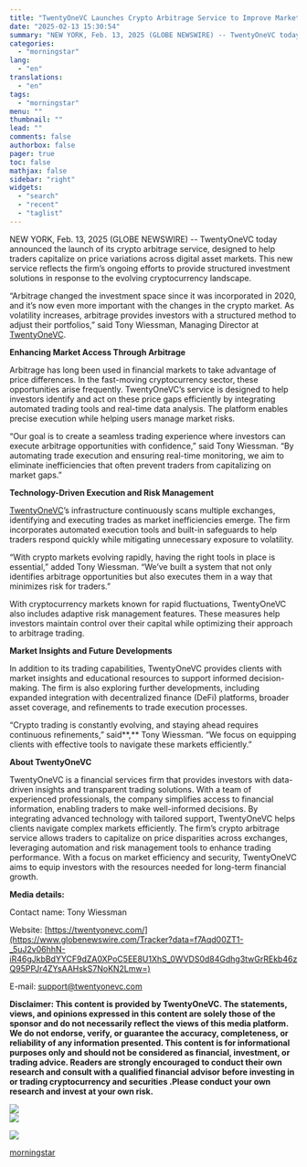 ```yaml
---
title: "TwentyOneVC Launches Crypto Arbitrage Service to Improve Market Efficiency"
date: "2025-02-13 15:30:54"
summary: "NEW YORK, Feb. 13, 2025 (GLOBE NEWSWIRE) -- TwentyOneVC today announced the launch of its crypto arbitrage service, designed to help traders capitalize on price variations across digital asset markets. This new service reflects the firm’s ongoing efforts to provide structured investment solutions in response to the evolving cryptocurrency landscape...."
categories:
  - "morningstar"
lang:
  - "en"
translations:
  - "en"
tags:
  - "morningstar"
menu: ""
thumbnail: ""
lead: ""
comments: false
authorbox: false
pager: true
toc: false
mathjax: false
sidebar: "right"
widgets:
  - "search"
  - "recent"
  - "taglist"
---
```


NEW YORK, Feb. 13, 2025 (GLOBE NEWSWIRE) -- TwentyOneVC today announced the launch of its crypto arbitrage service, designed to help traders capitalize on price variations across digital asset markets. This new service reflects the firm’s ongoing efforts to provide structured investment solutions in response to the evolving cryptocurrency landscape.

“Arbitrage changed the investment space since it was incorporated in 2020, and it’s now even more important with the changes in the crypto market. As volatility increases, arbitrage provides investors with a structured method to adjust their portfolios,” said Tony Wiessman, Managing Director at [TwentyOneVC](https://www.globenewswire.com/Tracker?data=qakewJSAs9eceDL7J3lejKjsbVvHMgtw8W00bRc7iWAMC5TIrWtqenuAaZLdr3kowxB0MsPRtaPqymB3kl8qCg==).

**Enhancing Market Access Through Arbitrage**

Arbitrage has long been used in financial markets to take advantage of price differences. In the fast-moving cryptocurrency sector, these opportunities arise frequently. TwentyOneVC’s service is designed to help investors identify and act on these price gaps efficiently by integrating automated trading tools and real-time data analysis. The platform enables precise execution while helping users manage market risks.

“Our goal is to create a seamless trading experience where investors can execute arbitrage opportunities with confidence,” said Tony Wiessman. “By automating trade execution and ensuring real-time monitoring, we aim to eliminate inefficiencies that often prevent traders from capitalizing on market gaps.”

**Technology-Driven Execution and Risk Management**

[TwentyOneVC](https://www.globenewswire.com/Tracker?data=qakewJSAs9eceDL7J3lejFdBmjUIhY_wgO-d3qAaazvCYiOgMhk5FRn4E__AXndGOj3pfsku_TC_7BZMEGy9GA==)’s infrastructure continuously scans multiple exchanges, identifying and executing trades as market inefficiencies emerge. The firm incorporates automated execution tools and built-in safeguards to help traders respond quickly while mitigating unnecessary exposure to volatility.

“With crypto markets evolving rapidly, having the right tools in place is essential,” added Tony Wiessman. “We’ve built a system that not only identifies arbitrage opportunities but also executes them in a way that minimizes risk for traders.”

With cryptocurrency markets known for rapid fluctuations, TwentyOneVC also includes adaptive risk management features. These measures help investors maintain control over their capital while optimizing their approach to arbitrage trading.

**Market Insights and Future Developments**

In addition to its trading capabilities, TwentyOneVC provides clients with market insights and educational resources to support informed decision-making. The firm is also exploring further developments, including expanded integration with decentralized finance (DeFi) platforms, broader asset coverage, and refinements to trade execution processes.

“Crypto trading is constantly evolving, and staying ahead requires continuous refinements,” said**,** Tony Wiessman. “We focus on equipping clients with effective tools to navigate these markets efficiently.”

**About TwentyOneVC**

TwentyOneVC is a financial services firm that provides investors with data-driven insights and transparent trading solutions. With a team of experienced professionals, the company simplifies access to financial information, enabling traders to make well-informed decisions. By integrating advanced technology with tailored support, TwentyOneVC helps clients navigate complex markets efficiently. The firm’s crypto arbitrage service allows traders to capitalize on price disparities across exchanges, leveraging automation and risk management tools to enhance trading performance. With a focus on market efficiency and security, TwentyOneVC aims to equip investors with the resources needed for long-term financial growth.

****Media details:****

Contact name: Tony Wiessman

Website: [https://twentyonevc.com/](https://www.globenewswire.com/Tracker?data=f7Aqd00ZT1-_5uJ2v06hhN-iR46gJkbBdYYCF9dZA0XPoC5EE8U1XhS_0WVDS0d84Gdhg3twGrREkb46zQ95PPJr4ZYsAAHskS7NoKN2Lmw=)

E-mail: [support@twentyonevc.com](https://www.globenewswire.com/Tracker?data=wjTx56TQOMTXZn43_VhHSWD60pgGENqhecIJgY3mJgf7uCYOpNUwAsk75qchDvap4IgZUo8Ka_14QiQ8bbxW7TIEgdoUpWsM4WU30eIgpUI=)

**Disclaimer: This content is provided by TwentyOneVC. The statements, views, and opinions expressed in this content are solely those of the sponsor and do not necessarily reflect the views of this media platform. We do not endorse, verify, or guarantee the accuracy, completeness, or reliability of any information presented. This content is for informational purposes only and should not be considered as financial, investment, or trading advice. Readers are strongly encouraged to conduct their own research and consult with a qualified financial advisor before investing in or trading cryptocurrency and securities .Please conduct your own research and invest at your own risk.**

 ![](https://www.globenewswire.com/newsroom/ti?nf=OTM1Nzg3OSM2NzQ5MzQ4IzUwMDEzMjY0OA==)   
 ![](https://ml.globenewswire.com/media/ODU5Yjk0ZDYtOTIzNy00ODJjLWI2MjMtNTYzNDVmNDkzOTgyLTUwMDEzMjY0OA==/tiny/TwentyOneVC.png)

 [![](https://ml.globenewswire.com/media/0f84093d-251a-4acc-814f-2750af4ecf2b/small/photo-2025-02-12-20-20-04-jpg.jpg)](https://www.globenewswire.com/NewsRoom/AttachmentNg/0f84093d-251a-4acc-814f-2750af4ecf2b)

[morningstar](https://www.morningstar.com/news/globe-newswire/9357879/twentyonevc-launches-crypto-arbitrage-service-to-improve-market-efficiency)
